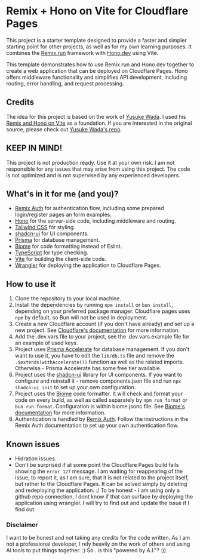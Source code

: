 # Remix + Hono on Vite for Cloudflare Pages


This project is a starter template designed to provide a faster and simpler starting point for other projects, as well as for my own learning purposes. It combines the [Remix.run](https://remix.run/) framework with [Hono.dev](https://hono.dev/) using Vite.

This template demonstrates how to use Remix.run and Hono.dev together to create a web application that can be deployed on Cloudflare Pages. Hono offers middleware functionality and simplifies API development, including routing, error handling, and request processing.

## Credits

The idea for this project is based on the work of [Yusuke Wada](https://github.com/yusukebe). I used his [Remix and Hono on Vite](https://github.com/yusukebe/remix-and-hono-on-vite) as a foundation. If you are interested in the original source, please check out [Yusuke Wada's repo](https://github.com/yusukebe/remix-and-hono-on-vite).

## KEEP IN MIND!

This project is not production ready. Use it at your own risk. I am not responsible for any issues that may arise from using this project. The code is not optimized and is not supervised by any experienced developers.

## What's in it for me (and you)?

-   [Remix Auth](https://remix.run/resources/remix-auth) for authentication flow, including some prepared login/register pages an form examples.
-   [Hono](https://hono.dev/) for the server-side code, including middleware and routing.
-   [Tailwind CSS](https://tailwindcss.com/) for styling.
-   [shadcn-ui](https://ui.shadcn.com/) for UI components.
-   [Prisma](https://prisma.io/) for database management.
-   [Biome](https://biomejs.dev/) for code formatting instead of Eslint.
-   [TypeScript](https://www.typescriptlang.org/) for type checking.
-   [Vite](https://vitejs.dev/) for building the client-side code.
-   [Wrangler](https://developers.cloudflare.com/workers/wrangler/) for deploying the application to Cloudflare Pages.

## How to use it

1.  Clone the repository to your local machine.
2.  Install the dependencies by running `npm install` or `bun install`, depending on your preferred package manager. Cloudflare pages uses `npm` by default, so Bun will not be used in deployment.
3.  Create a new Cloudflare account (if you don't have already) and set up a new project. See [Cloudflare's documentation](https://developers.cloudflare.com/pages) for more information.
4.  Add the .dev.vars file to your project, see the .dev.vars.example file for an example of used keys. 
5.  Project uses [Prisma Accelerate](https://www.prisma.io/data-platform/accelerate) for database management. If you don't want to use it, you have to edit the `lib/db.ts` file and remove the `.$extends(withAccelerate())` function as well as the related imports. Otherwise - Prisma Accelerate has some free tier available.
6.  Project uses the [shadcn-ui](https://ui.shadcn.com/) library for UI components. If you want to configure and reinstall it - remove components.json file and run `npx shadcn-ui init` to set up your own configuration.
7.  Project uses the [Biome](https://biomejs.dev/) code formatter. It will check and format your code on every build, as well as called separately by `npm run format` or `bun run format`. Configuration is within biome.jsonc file. See [Biome's documentation](https://biomejs.dev/guides/getting-started/) for more information.
8.  Authentication is handled by [Remix Auth](https://remix.run/resources/remix-auth). Follow the instructions in the Remix Auth documentation to set up your own authentication flow. 

## Known issues

-   Hidration issues.
-   Don't be surprised if at some point the Cloudflare Pages build fails showing the `error 127` message. I  am waiting for reappearing of the issue, to report it, as I am sure, that it is not related to the project itself, but rather to the Cloudflare Pages. It can be solved simply by deleting and redeploying the application. :/ To be honest - I am using only a github repo connection, I dont know if that can surface by deploying the application using wrangler. I will try to find out and update the issue if I find out.

### Disclaimer
I want to be honest and not taking any credits for the code written. As I am not a professional developer, I rely heavily on the work of others and using  AI tools to put things together. :) So.. is this "powered by A.I."? :)) 